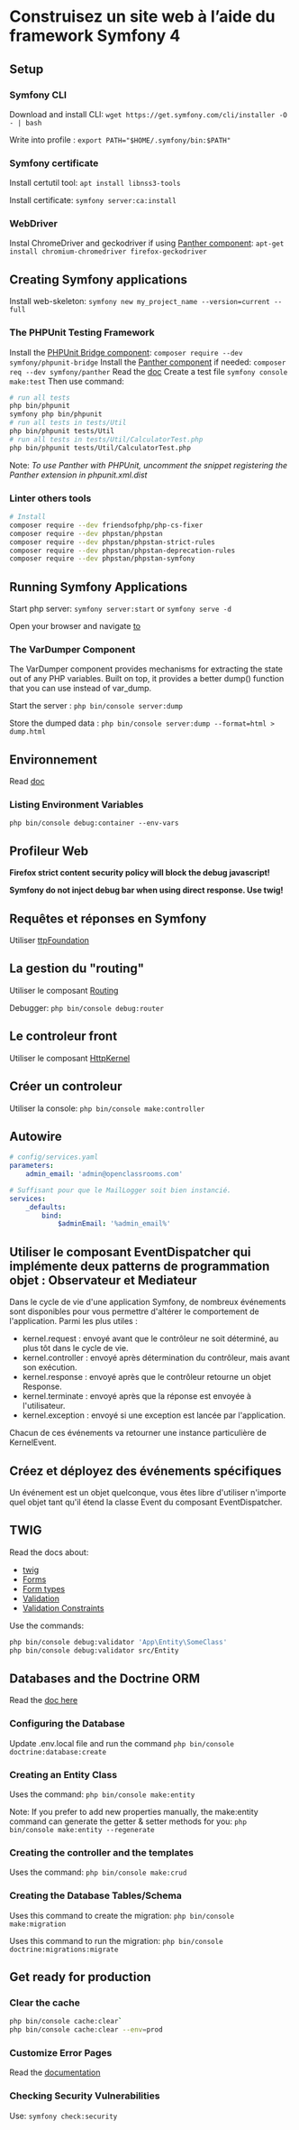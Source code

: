 # Construisez un site web à l’aide du framework Symfony 4

## Setup

### Symfony CLI

Download and install CLI: `wget https://get.symfony.com/cli/installer -O - | bash`

Write into profile : `export PATH="$HOME/.symfony/bin:$PATH"`

### Symfony certificate

Install certutil tool: `apt install libnss3-tools`

Install certificate: `symfony server:ca:install`

### WebDriver

Instal ChromeDriver and geckodriver if using [Panther component](https://github.com/symfony/panther): `apt-get install chromium-chromedriver firefox-geckodriver`

## Creating Symfony applications

Install web-skeleton: `symfony new my_project_name --version=current --full`

### The PHPUnit Testing Framework

Install the [PHPUnit Bridge component](https://symfony.com/components/PHPUnit%20Bridge): `composer require --dev symfony/phpunit-bridge`
Install the [Panther component](https://github.com/symfony/panther) if needed: `composer req --dev symfony/panther`
Read the [doc](https://symfony.com/doc/current/testing.html)
Create a test file `symfony console make:test`
Then use command:

```bash
# run all tests
php bin/phpunit
symfony php bin/phpunit
# run all tests in tests/Util
php bin/phpunit tests/Util
# run all tests in tests/Util/CalculatorTest.php
php bin/phpunit tests/Util/CalculatorTest.php
```

Note: *To use Panther with PHPUnit, uncomment the snippet registering the Panther extension in phpunit.xml.dist*

### Linter others tools

```bash
# Install
composer require --dev friendsofphp/php-cs-fixer
composer require --dev phpstan/phpstan
composer require --dev phpstan/phpstan-strict-rules
composer require --dev phpstan/phpstan-deprecation-rules
composer require --dev phpstan/phpstan-symfony
```

## Running Symfony Applications

Start php server: `symfony server:start` or `symfony serve -d`

Open your browser and navigate [to](https://localhost:8000/)

### The VarDumper Component

The VarDumper component provides mechanisms for extracting the state out of any PHP variables. Built on top, it provides a better dump() function that you can use instead of var_dump.

Start the server : `php bin/console server:dump`

Store the dumped data : `php bin/console server:dump --format=html > dump.html`

## Environnement

Read [doc](https://symfony.com/doc/current/configuration.html#creating-a-new-environment)

### Listing Environment Variables

`php bin/console debug:container --env-vars`

## Profileur Web

**Firefox strict content security policy will block the debug javascript!**

**Symfony do not inject debug bar when using direct response. Use twig!**

## Requêtes et réponses en Symfony

Utiliser [ttpFoundation](https://symfony.com/doc/current/components/http_foundation.html)

## La gestion du "routing"

Utiliser le composant [Routing](https://symfony.com/doc/current/components/routing.html)

Debugger: `php bin/console debug:router`

## Le controleur front

Utiliser le composant [HttpKernel](https://symfony.com/doc/current/components/http_kernel.html)

## Créer un controleur

Utiliser la console: `php bin/console make:controller`

## Autowire

```yaml
# config/services.yaml
parameters:
    admin_email: 'admin@openclassrooms.com'

# Suffisant pour que le MailLogger soit bien instancié.
services:
    _defaults:
        bind:
            $adminEmail: '%admin_email%'
```

## Utiliser le composant EventDispatcher qui implémente deux patterns de programmation objet : Observateur et Mediateur

Dans le cycle de vie d'une application Symfony, de nombreux événements sont disponibles pour vous permettre d'altérer le comportement de l'application. Parmi les plus utiles :

- kernel.request : envoyé avant que le contrôleur ne soit déterminé, au plus tôt dans le cycle de vie.
- kernel.controller : envoyé après détermination du contrôleur, mais avant son exécution.
- kernel.response : envoyé après que le contrôleur retourne un objet Response.
- kernel.terminate : envoyé après que la réponse est envoyée à l'utilisateur.
- kernel.exception : envoyé si une exception est lancée par l'application.

Chacun de ces événements va retourner une instance particulière de KernelEvent.

## Créez et déployez des événements spécifiques

Un événement est un objet quelconque, vous êtes libre d'utiliser n'importe quel objet tant qu'il étend la classe Event du composant EventDispatcher.

## TWIG

Read the docs about:

- [twig](https://twig.symfony.com/)
- [Forms](https://symfony.com/doc/current/forms.html)
- [Form types](https://symfony.com/doc/current/reference/forms/types.html)
- [Validation](https://symfony.com/doc/current/validation.html)
- [Validation Constraints](https://symfony.com/doc/current/reference/constraints.html)

Use the commands:

```bash
php bin/console debug:validator 'App\Entity\SomeClass'
php bin/console debug:validator src/Entity
```

## Databases and the Doctrine ORM

Read the [doc here](https://symfony.com/doc/current/doctrine.html)

### Configuring the Database

Update .env.local file and run the command `php bin/console doctrine:database:create`

### Creating an Entity Class

Uses the command: `php bin/console make:entity`

Note: If you prefer to add new properties manually, the make:entity command can generate the getter & setter methods for you: `php bin/console make:entity --regenerate`

### Creating the controller and the templates

Uses the command: `php bin/console make:crud`

### Creating the Database Tables/Schema

Uses this command to create the migration: `php bin/console make:migration`

Uses this command to run the migration: `php bin/console doctrine:migrations:migrate`

## Get ready for production

### Clear the cache

```bash
php bin/console cache:clear`
php bin/console cache:clear --env=prod
```

### Customize Error Pages

Read the [documentation](https://symfony.com/doc/current/controller/error_pages.html)

### Checking Security Vulnerabilities

Use: `symfony check:security`
